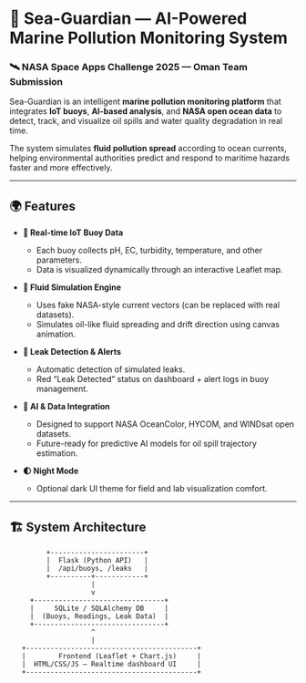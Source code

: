 # 🌊 Sea-Guardian — AI-Powered Marine Pollution Monitoring System

### 🛰️ NASA Space Apps Challenge 2025 — Oman Team Submission

Sea-Guardian is an intelligent **marine pollution monitoring platform** that integrates **IoT buoys**, **AI-based analysis**, and **NASA open ocean data** to detect, track, and visualize oil spills and water quality degradation in real time.

The system simulates **fluid pollution spread** according to ocean currents, helping environmental authorities predict and respond to maritime hazards faster and more effectively.

---

## 🌍 Features

- **📡 Real-time IoT Buoy Data**
  - Each buoy collects pH, EC, turbidity, temperature, and other parameters.
  - Data is visualized dynamically through an interactive Leaflet map.

- **🌊 Fluid Simulation Engine**
  - Uses fake NASA-style current vectors (can be replaced with real datasets).
  - Simulates oil-like fluid spreading and drift direction using canvas animation.

- **🚨 Leak Detection & Alerts**
  - Automatic detection of simulated leaks.
  - Red “Leak Detected” status on dashboard + alert logs in buoy management.

- **🧠 AI & Data Integration**
  - Designed to support NASA OceanColor, HYCOM, and WINDsat open datasets.
  - Future-ready for predictive AI models for oil spill trajectory estimation.

- **🌓 Night Mode**
  - Optional dark UI theme for field and lab visualization comfort.

---

## 🏗️ System Architecture

```plaintext
         +-----------------------+
         |  Flask (Python API)   |
         |  /api/buoys, /leaks   |
         +----------+------------+
                    |
                    v
     +--------------------------------+
     |     SQLite / SQLAlchemy DB     |
     |  (Buoys, Readings, Leak Data)  |
     +--------------------------------+
                    ^
                    |
   +------------------------------------------+
   |        Frontend (Leaflet + Chart.js)     |
   |  HTML/CSS/JS — Realtime dashboard UI     |
   +------------------------------------------+
